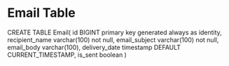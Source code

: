 # Email Table

CREATE TABLE Email(
        id BIGINT primary key generated always as identity,
        recipient_name varchar(100) not null,
        email_subject varchar(100) not null,
        email_body varchar(100),
        delivery_date timestamp DEFAULT CURRENT_TIMESTAMP,
        is_sent boolean
)

